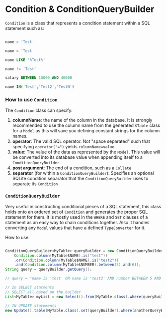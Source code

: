 # Condition & ConditionQueryBuilder

```Condition``` is a class that represents a condition statement within a SQL statement such as:

```sql

name = 'Test'

name = 'Test'

name LIKE '%Test%'

name != 'Test'

salary BETWEEN 15000 AND 40000

name IN('Test','Test2','TestN')

```

### How to use ```Condition```

The ```Condition``` class can specify:
  1. **columnName**: the name of the column in the database. It is strongly recommended to use the 
  column name from the generated ```$Table``` class for a ```Model``` as this will save you defining constant strings for the column names.
  2. **operator**: The valid SQL operator. Not "space separated" such that specifying ```operator("=")``` yields ```columnName=value```.
  3. **value**: The value of the data as represented by the ```Model```. This value will be converted into its database value when appending itself to a ```ConditionQueryBuilder```.
  4. **post argument**: The end of a condition, such as a ```Collate```
  5. **separator** (for within a ```ConditionQueryBuilder```): Specifies an optional SQLite condition separator that the ```ConditionQueryBuilder``` uses to separate its ```Condition```

### ```ConditionQueryBuilder```

Very useful in constructing conditional pieces of a SQL statement, this class holds onto an ordered set of ```Condition``` and generates the proper SQL statement for them. It is mostly used in the ```WHERE``` and ```SET``` clauses of a statement as an easy way to chain conditions together. Also it handles converting any ```Model``` values that have a defined ```TypeConverter``` for it.

How to use:


```java

ConditionQueryBuilder<MyTable> queryBuilder = new ConditionQueryBuilder<MyTable>(MyTable.class, 
    Condition.column(MyTable$NAME).is("test"))
    .or(Condition.column(MyTable$NAME).is("test2"))
    .and(Condition.column(MyTable$NUMBER).between(5).and(6));
String query = queryBuilder.getQuery();

// query = "name is 'test' OR name is 'test2' AND number BETWEEN 5 AND 6"

// In SELECT statments
// SELECT all based on the builder
List<MyTable> myList = new Select().from(MyTable.class).where(queryBuilder).queryList();

// IN UPDATE statements
new Update().table(MyTable.class).set(queryBuilder).where(anotherQueryBuilder).query();

```
